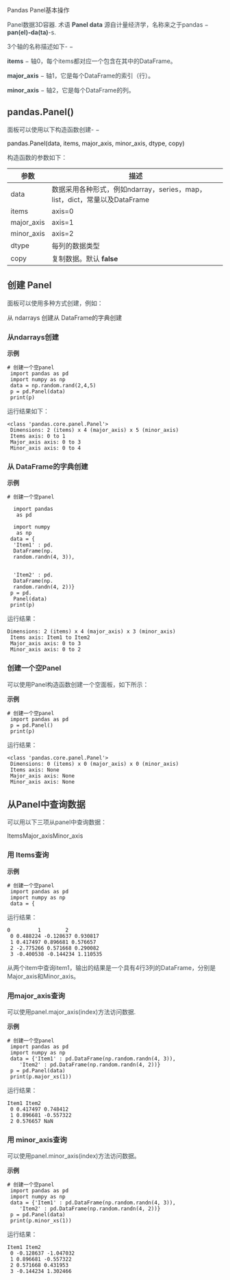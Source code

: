 <font style="color:rgb(51, 51, 51);">Pandas Panel基本操作</font>

<font style="color:rgb(59, 69, 73);">Panel数据3D容器. 术语</font><font style="color:rgb(59, 69, 73);"> </font>**<font style="color:rgb(59, 69, 73);">Panel data</font>**<font style="color:rgb(59, 69, 73);"> </font><font style="color:rgb(59, 69, 73);">源自计量经济学，名称来之于pandas −</font><font style="color:rgb(59, 69, 73);"> </font>**<font style="color:rgb(59, 69, 73);">pan(el)-da(ta)</font>**<font style="color:rgb(59, 69, 73);">-s.</font>

<font style="color:rgb(59, 69, 73);">3个轴的名称描述如下- −</font>

**<font style="color:rgb(59, 69, 73);">items</font>**<font style="color:rgb(59, 69, 73);"> </font><font style="color:rgb(59, 69, 73);">− 轴0，每个items都对应一个包含在其中的DataFrame。</font>

**<font style="color:rgb(59, 69, 73);">major_axis</font>**<font style="color:rgb(59, 69, 73);"> </font><font style="color:rgb(59, 69, 73);">− 轴1，它是每个DataFrame的索引（行）。</font>

**<font style="color:rgb(59, 69, 73);">minor_axis</font>**<font style="color:rgb(59, 69, 73);"> </font><font style="color:rgb(59, 69, 73);">− 轴2，它是每个DataFrame的列。</font>

## <font style="color:rgb(51, 51, 51);">pandas.Panel()</font>
<font style="color:rgb(59, 69, 73);">面板可以使用以下构造函数创建- −</font>

 pandas.Panel(data, items, major_axis, minor_axis, dtype, copy)

<font style="color:rgb(59, 69, 73);">构造函数的参数如下：</font>

| <font style="color:rgb(51, 51, 51);">参数</font> | <font style="color:rgb(51, 51, 51);">描述</font> |
| --- | --- |
| <font style="color:rgb(51, 51, 51);">data</font> | <font style="color:rgb(51, 51, 51);">数据采用各种形式，例如ndarray，series，map，list，dict，常量以及DataFrame</font> |
| <font style="color:rgb(51, 51, 51);">items</font> | <font style="color:rgb(51, 51, 51);">axis=0</font> |
| <font style="color:rgb(51, 51, 51);">major_axis</font> | <font style="color:rgb(51, 51, 51);">axis=1</font> |
| <font style="color:rgb(51, 51, 51);">minor_axis</font> | <font style="color:rgb(51, 51, 51);">axis=2</font> |
| <font style="color:rgb(51, 51, 51);">dtype</font> | <font style="color:rgb(51, 51, 51);">每列的数据类型</font> |
| <font style="color:rgb(51, 51, 51);">copy</font> | <font style="color:rgb(51, 51, 51);">复制数据。默认</font><font style="color:rgb(51, 51, 51);"> </font>**<font style="color:rgb(51, 51, 51);">false</font>** |


## <font style="color:rgb(51, 51, 51);">创建 Panel</font>
<font style="color:rgb(59, 69, 73);">面板可以使用多种方式创建，例如：</font>

<font style="color:rgb(51, 51, 51);">从 ndarrays 创建</font><font style="color:rgb(51, 51, 51);">从 DataFrame的字典创建</font>

### <font style="color:rgb(51, 51, 51);">从ndarrays创建</font>
**<font style="color:rgb(51, 51, 51);background-color:rgb(239, 239, 239);">示例</font>**

```plain
# 创建一个空panel
 import pandas as pd
 import numpy as np
 data = np.random.rand(2,4,5)
 p = pd.Panel(data)
 print(p)
```

<font style="color:rgb(59, 69, 73);">运行结果如下：</font>

```plain
<class 'pandas.core.panel.Panel'>
 Dimensions: 2 (items) x 4 (major_axis) x 5 (minor_axis)
 Items axis: 0 to 1
 Major_axis axis: 0 to 3
 Minor_axis axis: 0 to 4
```

### <font style="color:rgb(51, 51, 51);">从 DataFrame的字典创建</font>
**<font style="color:rgb(51, 51, 51);background-color:rgb(239, 239, 239);">示例</font>**

```plain
# 创建一个空panel
 
  import pandas
   as pd  
 
  import numpy
   as np  
 data = {
  'Item1' : pd.
  DataFrame(np.
  random.randn(4, 3)), 
  
    
  'Item2' : pd.
  DataFrame(np.
  random.randn(4, 2))}  
 p = pd.
  Panel(data)  
 print(p)
```

<font style="color:rgb(59, 69, 73);">运行结果：</font>

```plain
Dimensions: 2 (items) x 4 (major_axis) x 3 (minor_axis)
 Items axis: Item1 to Item2
 Major_axis axis: 0 to 3
 Minor_axis axis: 0 to 2
```

### <font style="color:rgb(51, 51, 51);">创建一个空Panel</font>
<font style="color:rgb(59, 69, 73);">可以使用Panel构造函数创建一个空面板，如下所示：</font>

**<font style="color:rgb(51, 51, 51);background-color:rgb(239, 239, 239);">示例</font>**

```plain
# 创建一个空panel
 import pandas as pd
 p = pd.Panel()
 print(p)
```

<font style="color:rgb(59, 69, 73);">运行结果：</font>

```plain
<class 'pandas.core.panel.Panel'>
 Dimensions: 0 (items) x 0 (major_axis) x 0 (minor_axis)
 Items axis: None
 Major_axis axis: None
 Minor_axis axis: None
```

## <font style="color:rgb(51, 51, 51);">从Panel中查询数据</font>
<font style="color:rgb(59, 69, 73);">可以用以下三项从panel中查询数据：</font>

<font style="color:rgb(51, 51, 51);">Items</font><font style="color:rgb(51, 51, 51);">Major_axis</font><font style="color:rgb(51, 51, 51);">Minor_axis</font>

### <font style="color:rgb(51, 51, 51);">用 Items查询</font>
**<font style="color:rgb(51, 51, 51);background-color:rgb(239, 239, 239);">示例</font>**

```plain
# 创建一个空panel
 import pandas as pd
 import numpy as np
 data = {
```

<font style="color:rgb(59, 69, 73);">运行结果：</font>

```plain
0         1        2
 0 0.488224 -0.128637 0.930817
 1 0.417497 0.896681 0.576657
 2 -2.775266 0.571668 0.290082
 3 -0.400538 -0.144234 1.110535
```

<font style="color:rgb(59, 69, 73);">从两个item中查询item1，输出的结果是一个具有4行3列的DataFrame，分别是Major_axis和Minor_axis。</font>

### <font style="color:rgb(51, 51, 51);">用major_axis查询</font>
<font style="color:rgb(59, 69, 73);">可以使用panel.major_axis(index)方法访问数据.</font>

**<font style="color:rgb(51, 51, 51);background-color:rgb(239, 239, 239);">示例</font>**

```plain
# 创建一个空panel
 import pandas as pd
 import numpy as np
 data = {'Item1' : pd.DataFrame(np.random.randn(4, 3)), 
    'Item2' : pd.DataFrame(np.random.randn(4, 2))}
 p = pd.Panel(data)
 print(p.major_xs(1))
```

<font style="color:rgb(59, 69, 73);">运行结果：</font>

```plain
Item1 Item2
 0 0.417497 0.748412
 1 0.896681 -0.557322
 2 0.576657 NaN
```

### <font style="color:rgb(51, 51, 51);">用 minor_axis查询</font>
<font style="color:rgb(59, 69, 73);">可以使用panel.minor_axis(index)方法访问数据。</font>

**<font style="color:rgb(51, 51, 51);background-color:rgb(239, 239, 239);">示例</font>**

```plain
# 创建一个空panel
 import pandas as pd
 import numpy as np
 data = {'Item1' : pd.DataFrame(np.random.randn(4, 3)), 
    'Item2' : pd.DataFrame(np.random.randn(4, 2))}
 p = pd.Panel(data)
 print(p.minor_xs(1))
```

<font style="color:rgb(59, 69, 73);">运行结果：</font>

```plain
Item1 Item2
 0 -0.128637 -1.047032
 1 0.896681 -0.557322
 2 0.571668 0.431953
 3 -0.144234 1.302466
```

